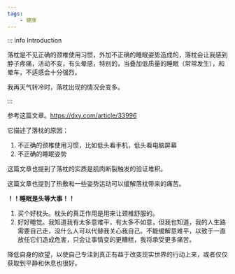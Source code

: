 ```yaml
---
tags:
    - 健康
---
```


::: info Introduction

落枕是不见正确的颈椎使用习惯，外加不正确的睡眠姿势造成的，落枕会让我感到脖子疼痛，活动不变，有头晕感，特别的，当叠加低质量的睡眠（常常发生），和晕车，不适感会十分强烈。

我再天气转冷时，落枕出现的情况会变多。

:::

参考这篇文章。https://dxy.com/article/33996

它描述了落枕的原因：

1. 不正确的颈椎使用习惯，比如低头看手机，低头看电脑屏幕
2. 不正确的睡眠姿势

这篇文章也提到了落枕的实质是肌肉断裂触发的验证堆积。

这篇文章也提到了热敷和一些姿势运动可以缓解落枕带来的痛苦。



**！！睡眠是头等大事！！**

1. 买个好枕头。枕头的真正作用是用来让颈椎舒服的。
2. 好好睡觉。我知道我有太多意难平，有太多不如意，但我也知道，我的人生路需要自己走，没什么人可以代替我关心我自己。不能缓解意难平，以致于一直放任它们造成危害，只会让事情变的更糟糕，我将承受更多痛苦。

降低自身的欲望，以使自己专注到真正有益于改变现实世界的行动上来，或者仅仅获取到平静和休息也很好。